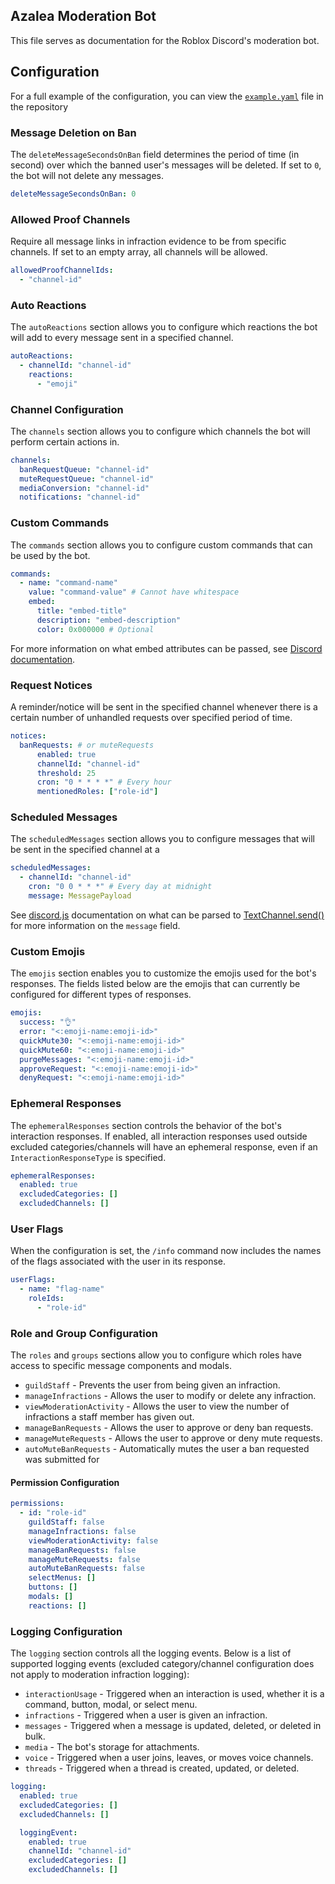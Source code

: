## Azalea Moderation Bot

This file serves as documentation for the Roblox Discord's moderation bot.

## Configuration

For a full example of the configuration, you can view the [`example.yaml`](config/example.yaml) file in the
repository

### Message Deletion on Ban

The `deleteMessageSecondsOnBan` field determines the period of time (in second) over which the banned user's messages
will be deleted. If set to `0`, the bot will not delete any messages.

```yaml
deleteMessageSecondsOnBan: 0
```

### Allowed Proof Channels

Require all message links in infraction evidence to be from specific channels. If set to an empty array, all channels
will be allowed.

```yaml
allowedProofChannelIds:
  - "channel-id"
```

### Auto Reactions

The `autoReactions` section allows you to configure which reactions the bot will add to every message sent in a
specified channel.

```yaml
autoReactions:
  - channelId: "channel-id"
    reactions:
      - "emoji"
```

### Channel Configuration

The `channels` section allows you to configure which channels the bot will perform certain actions in.

```yaml
channels:
  banRequestQueue: "channel-id"
  muteRequestQueue: "channel-id"
  mediaConversion: "channel-id"
  notifications: "channel-id"
```

### Custom Commands

The `commands` section allows you to configure custom commands that can be used by the bot.

```yaml
commands:
  - name: "command-name"
    value: "command-value" # Cannot have whitespace
    embed:
      title: "embed-title"
      description: "embed-description"
      color: 0x000000 # Optional
```

For more information on what embed attributes can be passed,
see [Discord documentation](https://discord.com/developers/docs/resources/channel#embed-object).

### Request Notices

A reminder/notice will be sent in the specified channel whenever there is a certain number of unhandled requests over
specified period of time.

```yaml
notices:
  banRequests: # or muteRequests
      enabled: true
      channelId: "channel-id"
      threshold: 25
      cron: "0 * * * *" # Every hour
      mentionedRoles: ["role-id"]
```

### Scheduled Messages

The `scheduledMessages` section allows you to configure messages that will be sent in the specified channel at a

```yaml
scheduledMessages:
  - channelId: "channel-id"
    cron: "0 0 * * *" # Every day at midnight
    message: MessagePayload
```

See [discord.js](https://www.npmjs.com/package/discord.js) documentation on what can be parsed
to [TextChannel.send()](https://old.discordjs.dev/#/docs/discord.js/main/class/TextChannel?scrollTo=send) for more
information on the `message` field.

### Custom Emojis

The `emojis` section enables you to customize the emojis used for the bot's responses. The fields listed below are the
emojis that can currently be configured for different types of responses.

```yaml
emojis:
  success: "👌"
  error: "<:emoji-name:emoji-id>"
  quickMute30: "<:emoji-name:emoji-id>"
  quickMute60: "<:emoji-name:emoji-id>"
  purgeMessages: "<:emoji-name:emoji-id>"
  approveRequest: "<:emoji-name:emoji-id>"
  denyRequest: "<:emoji-name:emoji-id>"
```

### Ephemeral Responses

The `ephemeralResponses` section controls the behavior of the bot's interaction responses. If enabled, all interaction
responses used outside excluded categories/channels will have an ephemeral response, even if
an `InteractionResponseType` is specified.

```yaml
ephemeralResponses:
  enabled: true
  excludedCategories: []
  excludedChannels: []
```

### User Flags

When the configuration is set, the `/info` command now includes the names of the flags associated with the user in its
response.

```yaml
userFlags:
  - name: "flag-name"
    roleIds:
      - "role-id"
```

### Role and Group Configuration

The `roles` and `groups` sections allow you to configure which roles have access to specific message components and
modals.

- `guildStaff` - Prevents the user from being given an infraction.
- `manageInfractions` - Allows the user to modify or delete any infraction.
- `viewModerationActivity` - Allows the user to view the number of infractions a staff member has given out.
- `manageBanRequests` - Allows the user to approve or deny ban requests.
- `manageMuteRequests` - Allows the user to approve or deny mute requests.
- `autoMuteBanRequests` - Automatically mutes the user a ban requested was submitted for

#### Permission Configuration

```yaml
permissions:
  - id: "role-id"
    guildStaff: false
    manageInfractions: false
    viewModerationActivity: false
    manageBanRequests: false
    manageMuteRequests: false
    autoMuteBanRequests: false
    selectMenus: []
    buttons: []
    modals: []
    reactions: []
```

### Logging Configuration

The `logging` section controls all the logging events. Below is a list of supported logging events (excluded
category/channel configuration does not apply to moderation infraction logging):

* `interactionUsage` - Triggered when an interaction is used, whether it is a command, button, modal, or select menu.
* `infractions` - Triggered when a user is given an infraction.
* `messages` - Triggered when a message is updated, deleted, or deleted in bulk.
* `media` - The bot's storage for attachments.
* `voice` - Triggered when a user joins, leaves, or moves voice channels.
* `threads` - Triggered when a thread is created, updated, or deleted.

```yaml
logging:
  enabled: true
  excludedCategories: []
  excludedChannels: []

  loggingEvent:
    enabled: true
    channelId: "channel-id"
    excludedCategories: []
    excludedChannels: []
```